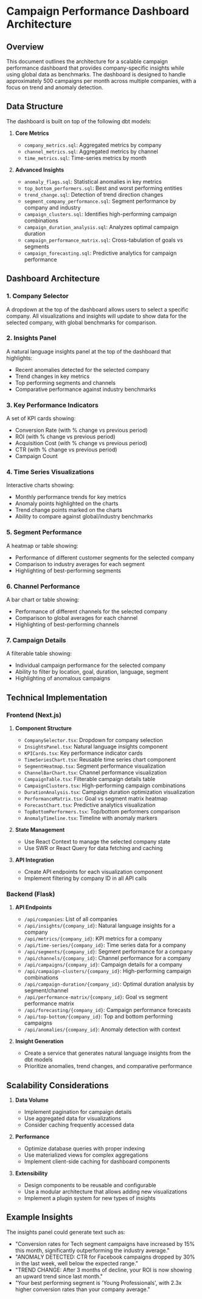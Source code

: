 # Campaign Performance Dashboard Architecture

## Overview

This document outlines the architecture for a scalable campaign performance dashboard that provides company-specific insights while using global data as benchmarks. The dashboard is designed to handle approximately 500 campaigns per month across multiple companies, with a focus on trend and anomaly detection.

## Data Structure

The dashboard is built on top of the following dbt models:

1. **Core Metrics**
   - `company_metrics.sql`: Aggregated metrics by company
   - `channel_metrics.sql`: Aggregated metrics by channel
   - `time_metrics.sql`: Time-series metrics by month

2. **Advanced Insights**
   - `anomaly_flags.sql`: Statistical anomalies in key metrics
   - `top_bottom_performers.sql`: Best and worst performing entities
   - `trend_change.sql`: Detection of trend direction changes
   - `segment_company_performance.sql`: Segment performance by company and industry
   - `campaign_clusters.sql`: Identifies high-performing campaign combinations
   - `campaign_duration_analysis.sql`: Analyzes optimal campaign duration
   - `campaign_performance_matrix.sql`: Cross-tabulation of goals vs segments
   - `campaign_forecasting.sql`: Predictive analytics for campaign performance

## Dashboard Architecture

### 1. Company Selector

A dropdown at the top of the dashboard allows users to select a specific company. All visualizations and insights will update to show data for the selected company, with global benchmarks for comparison.

### 2. Insights Panel

A natural language insights panel at the top of the dashboard that highlights:
- Recent anomalies detected for the selected company
- Trend changes in key metrics
- Top performing segments and channels
- Comparative performance against industry benchmarks

### 3. Key Performance Indicators

A set of KPI cards showing:
- Conversion Rate (with % change vs previous period)
- ROI (with % change vs previous period)
- Acquisition Cost (with % change vs previous period)
- CTR (with % change vs previous period)
- Campaign Count

### 4. Time Series Visualizations

Interactive charts showing:
- Monthly performance trends for key metrics
- Anomaly points highlighted on the charts
- Trend change points marked on the charts
- Ability to compare against global/industry benchmarks

### 5. Segment Performance

A heatmap or table showing:
- Performance of different customer segments for the selected company
- Comparison to industry averages for each segment
- Highlighting of best-performing segments

### 6. Channel Performance

A bar chart or table showing:
- Performance of different channels for the selected company
- Comparison to global averages for each channel
- Highlighting of best-performing channels

### 7. Campaign Details

A filterable table showing:
- Individual campaign performance for the selected company
- Ability to filter by location, goal, duration, language, segment
- Highlighting of anomalous campaigns

## Technical Implementation

### Frontend (Next.js)

1. **Component Structure**
   - `CompanySelector.tsx`: Dropdown for company selection
   - `InsightsPanel.tsx`: Natural language insights component
   - `KPICards.tsx`: Key performance indicator cards
   - `TimeSeriesChart.tsx`: Reusable time series chart component
   - `SegmentHeatmap.tsx`: Segment performance visualization
   - `ChannelBarChart.tsx`: Channel performance visualization
   - `CampaignTable.tsx`: Filterable campaign details table
   - `CampaignClusters.tsx`: High-performing campaign combinations
   - `DurationAnalysis.tsx`: Campaign duration optimization visualization
   - `PerformanceMatrix.tsx`: Goal vs segment matrix heatmap
   - `ForecastChart.tsx`: Predictive analytics visualization
   - `TopBottomPerformers.tsx`: Top/bottom performers comparison
   - `AnomalyTimeline.tsx`: Timeline with anomaly markers

2. **State Management**
   - Use React Context to manage the selected company state
   - Use SWR or React Query for data fetching and caching

3. **API Integration**
   - Create API endpoints for each visualization component
   - Implement filtering by company ID in all API calls

### Backend (Flask)

1. **API Endpoints**
   - `/api/companies`: List of all companies
   - `/api/insights/{company_id}`: Natural language insights for a company
   - `/api/metrics/{company_id}`: KPI metrics for a company
   - `/api/time-series/{company_id}`: Time series data for a company
   - `/api/segments/{company_id}`: Segment performance for a company
   - `/api/channels/{company_id}`: Channel performance for a company
   - `/api/campaigns/{company_id}`: Campaign details for a company
   - `/api/campaign-clusters/{company_id}`: High-performing campaign combinations
   - `/api/campaign-duration/{company_id}`: Optimal duration analysis by segment/channel
   - `/api/performance-matrix/{company_id}`: Goal vs segment performance matrix
   - `/api/forecasting/{company_id}`: Campaign performance forecasts
   - `/api/top-bottom/{company_id}`: Top and bottom performing campaigns
   - `/api/anomalies/{company_id}`: Anomaly detection with context

2. **Insight Generation**
   - Create a service that generates natural language insights from the dbt models
   - Prioritize anomalies, trend changes, and comparative performance

## Scalability Considerations

1. **Data Volume**
   - Implement pagination for campaign details
   - Use aggregated data for visualizations
   - Consider caching frequently accessed data

2. **Performance**
   - Optimize database queries with proper indexing
   - Use materialized views for complex aggregations
   - Implement client-side caching for dashboard components

3. **Extensibility**
   - Design components to be reusable and configurable
   - Use a modular architecture that allows adding new visualizations
   - Implement a plugin system for new types of insights

## Example Insights

The insights panel could generate text such as:

- "Conversion rates for Tech segment campaigns have increased by 15% this month, significantly outperforming the industry average."
- "ANOMALY DETECTED: CTR for Facebook campaigns dropped by 30% in the last week, well below the expected range."
- "TREND CHANGE: After 3 months of decline, your ROI is now showing an upward trend since last month."
- "Your best performing segment is 'Young Professionals', with 2.3x higher conversion rates than your company average."
